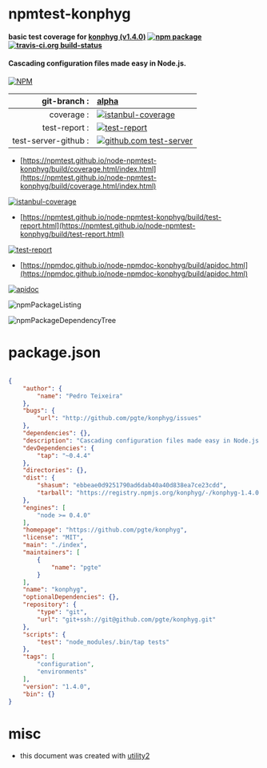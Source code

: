 # npmtest-konphyg

#### basic test coverage for  [konphyg (v1.4.0)](https://github.com/pgte/konphyg)  [![npm package](https://img.shields.io/npm/v/npmtest-konphyg.svg?style=flat-square)](https://www.npmjs.org/package/npmtest-konphyg) [![travis-ci.org build-status](https://api.travis-ci.org/npmtest/node-npmtest-konphyg.svg)](https://travis-ci.org/npmtest/node-npmtest-konphyg)

#### Cascading configuration files made easy in Node.js.

[![NPM](https://nodei.co/npm/konphyg.png?downloads=true&downloadRank=true&stars=true)](https://www.npmjs.com/package/konphyg)

| git-branch : | [alpha](https://github.com/npmtest/node-npmtest-konphyg/tree/alpha)|
|--:|:--|
| coverage : | [![istanbul-coverage](https://npmtest.github.io/node-npmtest-konphyg/build/coverage.badge.svg)](https://npmtest.github.io/node-npmtest-konphyg/build/coverage.html/index.html)|
| test-report : | [![test-report](https://npmtest.github.io/node-npmtest-konphyg/build/test-report.badge.svg)](https://npmtest.github.io/node-npmtest-konphyg/build/test-report.html)|
| test-server-github : | [![github.com test-server](https://npmtest.github.io/node-npmtest-konphyg/GitHub-Mark-32px.png)](https://npmtest.github.io/node-npmtest-konphyg/build/app/index.html) | | build-artifacts : | [![build-artifacts](https://npmtest.github.io/node-npmtest-konphyg/glyphicons_144_folder_open.png)](https://github.com/npmtest/node-npmtest-konphyg/tree/gh-pages/build)|

- [https://npmtest.github.io/node-npmtest-konphyg/build/coverage.html/index.html](https://npmtest.github.io/node-npmtest-konphyg/build/coverage.html/index.html)

[![istanbul-coverage](https://npmtest.github.io/node-npmtest-konphyg/build/screenCapture.buildCi.browser.%252Ftmp%252Fbuild%252Fcoverage.lib.html.png)](https://npmtest.github.io/node-npmtest-konphyg/build/coverage.html/index.html)

- [https://npmtest.github.io/node-npmtest-konphyg/build/test-report.html](https://npmtest.github.io/node-npmtest-konphyg/build/test-report.html)

[![test-report](https://npmtest.github.io/node-npmtest-konphyg/build/screenCapture.buildCi.browser.%252Ftmp%252Fbuild%252Ftest-report.html.png)](https://npmtest.github.io/node-npmtest-konphyg/build/test-report.html)

- [https://npmdoc.github.io/node-npmdoc-konphyg/build/apidoc.html](https://npmdoc.github.io/node-npmdoc-konphyg/build/apidoc.html)

[![apidoc](https://npmdoc.github.io/node-npmdoc-konphyg/build/screenCapture.buildCi.browser.%252Ftmp%252Fbuild%252Fapidoc.html.png)](https://npmdoc.github.io/node-npmdoc-konphyg/build/apidoc.html)

![npmPackageListing](https://npmtest.github.io/node-npmtest-konphyg/build/screenCapture.npmPackageListing.svg)

![npmPackageDependencyTree](https://npmtest.github.io/node-npmtest-konphyg/build/screenCapture.npmPackageDependencyTree.svg)



# package.json

```json

{
    "author": {
        "name": "Pedro Teixeira"
    },
    "bugs": {
        "url": "http://github.com/pgte/konphyg/issues"
    },
    "dependencies": {},
    "description": "Cascading configuration files made easy in Node.js.",
    "devDependencies": {
        "tap": "~0.4.4"
    },
    "directories": {},
    "dist": {
        "shasum": "ebbeae0d9251790ad6dab40a40d838ea7ce23cdd",
        "tarball": "https://registry.npmjs.org/konphyg/-/konphyg-1.4.0.tgz"
    },
    "engines": [
        "node >= 0.4.0"
    ],
    "homepage": "https://github.com/pgte/konphyg",
    "license": "MIT",
    "main": "./index",
    "maintainers": [
        {
            "name": "pgte"
        }
    ],
    "name": "konphyg",
    "optionalDependencies": {},
    "repository": {
        "type": "git",
        "url": "git+ssh://git@github.com/pgte/konphyg.git"
    },
    "scripts": {
        "test": "node_modules/.bin/tap tests"
    },
    "tags": [
        "configuration",
        "environments"
    ],
    "version": "1.4.0",
    "bin": {}
}
```



# misc
- this document was created with [utility2](https://github.com/kaizhu256/node-utility2)
